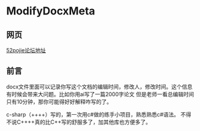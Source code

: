 # ModifyDocxMeta

## 网页
[52pojie论坛地址](https://www.52pojie.cn/thread-1933858-1-1.html)

## 前言

docx文件里面可以记录你写这个文档的编辑时间，修改人，修改时间。这个信息有时候会带来大问题。比如你用ai写了一篇2000字论文 但是老师一看总编辑时间只有10分钟，那你可能得好好解释咋写的了。

c-sharp（++++）写的，第一次用c#做的练手小项目，熟悉熟悉c#语法。
不得不说C++++真的比C++写的舒服多了，加其他库也方便多了。
